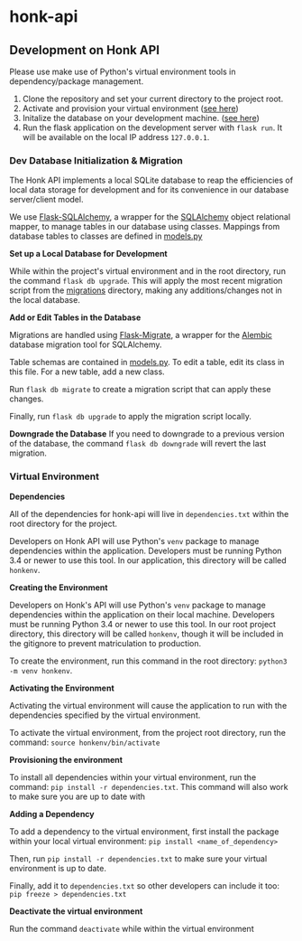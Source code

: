 # honk-api

## Development on Honk API
Please use make use of Python's virtual environment tools in dependency/package management.

1. Clone the repository and set your current directory to the project root.
2. Activate and provision your virtual environment ([see here](#venv))
3. Initalize the database on your development machine. ([see here](#database))
4. Run the flask application on the development server with `flask run`. It will be available on the local IP address `127.0.0.1`.


### Dev Database Initialization & Migration
<a name=database></a>
The Honk API implements a local SQLite database to reap the efficiencies of local data
storage for development and for its convenience in our database server/client model.

We use [Flask-SQLAlchemy](https://flask-sqlalchemy.palletsprojects.com/en/2.x/), a wrapper
for the [SQLAlchemy](https://www.sqlalchemy.org) object relational mapper, to manage
tables in our database using classes. Mappings from database tables to classes
are defined in [models.py](https://github.com/benvandenbosch/honk-api/blob/master/app/models.py)

**Set up a Local Database for Development**

While within the project's virtual environment and in the root directory, run the command `flask db upgrade`. This will apply the most recent migration script from the [migrations](https://github.com/benvandenbosch/honk-api/tree/master/migrations) directory, making any additions/changes not in the local database.

**Add or Edit Tables in the Database**

Migrations are handled using [Flask-Migrate](https://github.com/miguelgrinberg/flask-migrate), a wrapper for the [Alembic](https://alembic.sqlalchemy.org/en/latest/) database migration tool for SQLAlchemy.


Table schemas are contained in [models.py](https://github.com/benvandenbosch/honk-api/blob/master/app/models.py). To edit a table, edit its class in this file. For a new table, add a new class.

Run `flask db migrate` to create a migration script that can apply these changes.

Finally, run `flask db upgrade` to apply the migration script locally.

**Downgrade the Database**
If you need to downgrade to a previous version of the database, the command `flask db downgrade` will revert the last migration.

### Virtual Environment
<a name=venv></a>
**Dependencies**

All of the dependencies for honk-api will live in `dependencies.txt` within the root directory for the project.


Developers on Honk API will use Python's `venv` package to manage dependencies within the application. Developers must be running Python 3.4 or newer to use this tool. In our application, this directory will be called `honkenv`.

**Creating the Environment**

Developers on Honk's API will use Python's `venv` package to manage dependencies within the application on their local machine. Developers must be running Python 3.4 or newer to use this tool. In our root project directory, this directory will be called `honkenv`, though it will be included in the gitignore to prevent matriculation to production.

To create the environment, run this command in the root directory: `python3 -m venv honkenv`.

**Activating the Environment**

Activating the virtual environment will cause the application to run with the dependencies specified by the virtual environment.

To activate the virtual environment, from the project root directory, run the command: `source honkenv/bin/activate`

**Provisioning the environment**

To install all dependencies within your virtual environment, run the command: `pip install -r dependencies.txt`. This command will also work to make sure you are up to date with

**Adding a Dependency**

To add a dependency to the virtual environment, first install the package within your local virtual environment: `pip install <name_of_dependency>`


Then, run `pip install -r dependencies.txt` to make sure your virtual environment is up to date.

Finally, add it to `dependencies.txt` so other developers can include it too: `pip freeze > dependencies.txt`

**Deactivate the virtual environment**

Run the command `deactivate` while within the virtual environment
